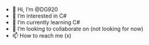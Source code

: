 - 👋 Hi, I’m @DG920
- 👀 I’m interested in C#
- 🌱 I’m currently learning C#
- 💞️ I’m looking to collaborate on (not looking for now)
- 📫 How to reach me (x)

<!---
DG920/DG920 is a ✨ special ✨ repository because its `README.md` (this file) appears on your GitHub profile.
You can click the Preview link to take a look at your changes.
--->
